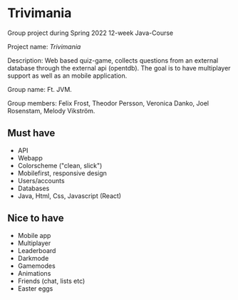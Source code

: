 # Trivimania
Group project during Spring 2022 12-week Java-Course

Project name: *Trivimania*

Description: Web based quiz-game, collects questions from an external database through the external api (opentdb). The goal is to have multiplayer support as well as an mobile application.

Group name: Ft. JVM.

Group members:
Felix Frost, 
Theodor Persson, 
Veronica Danko, 
Joel Rosenstam, 
Melody Vikström.

## Must have
* API
* Webapp
* Colorscheme ("clean, slick")
* Mobilefirst, responsive design
* Users/accounts
* Databases
* Java, Html, Css, Javascript (React)

## Nice to have
* Mobile app
* Multiplayer
* Leaderboard
* Darkmode
* Gamemodes
* Animations
* Friends (chat, lists etc)
* Easter eggs
